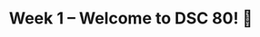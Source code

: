 ---
    title: Week 1 – Welcome to DSC 80! 👋
    weekNumber: 1
    days:
      - date: 2021-3-28
        events:
          "**LEC 1**{: .label .label-lecture } [Introduction, Data Science Lifecycle](resources/lectures/lec01/lec01.html)":
            "[Ch. 1](https://notes.dsc80.com/content/01/introduction.html)"
                
      - date: 2021-3-30
        events:
          "**LEC 2**{: .label .label-lecture } Pandas":
            "[Ch. 2](https://notes.dsc80.com/content/02/introduction.html)"
                
          "**DIS 1**{: .label .label-disc } **Introduction (due 4/2)**":
      - date: 2021-4-1
        events:
          "**LEC 3**{: .label .label-lecture } More Pandas":
            "[Ch. 2](https://notes.dsc80.com/content/02/introduction.html), [3](https://notes.dsc80.com/content/03/introduction.html)"
                
---